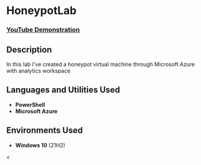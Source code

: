 <h1>HoneypotLab</h1>

 ### [YouTube Demonstration](https://youtu.be/)

<h2>Description</h2>
In this lab I've created a honeypot virtual machine through Microsoft Azure with analytics workspace

<br />


<h2>Languages and Utilities Used</h2>

- <b>PowerShell</b> 
- <b>Microsoft Azure</b>

<h2>Environments Used </h2>

- <b>Windows 10</b> (21H2)

<
<!--
 ```diff
- text in red
+ text in green
! text in orange
# text in gray
@@ text in purple (and bold)@@
```
--!>
